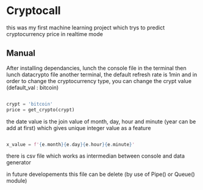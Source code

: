 
# Cryptocall

this was my first machine learning project which trys to predict cryptocurrency price in realtime mode


## Manual

After installing dependancies, lunch the console file in the terminal
then lunch datacrypto file another terminal, the default refresh rate is 1min
and in order to change the cryptocurrency type, you can change the crypt value (default_val : bitcoin)

```python 

crypt = 'bitcoin'
price = get_crypto(crypt)

```

the date value is the join value of month, day, hour and minute (year can be add at first)
which gives unique integer value as a feature


```python 

x_value = f'{e.month}{e.day}{e.hour}{e.minute}'

```

there is csv file which works as intermedian between console and data generator

in future developements this file can be delete (by use of Pipe() or Queue() module)
